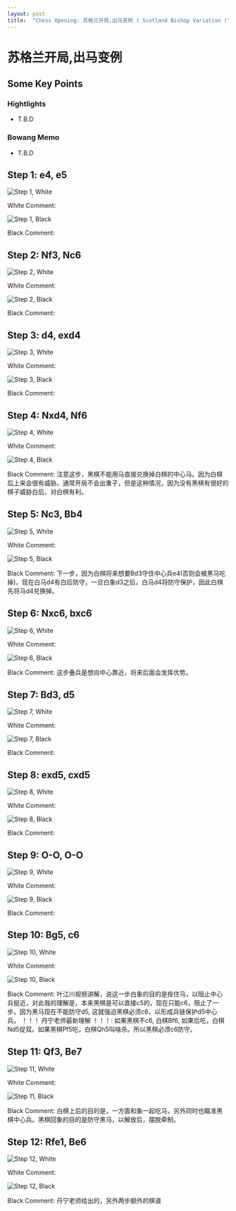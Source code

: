 ```yaml
---
layout: post
title:  "Chess Opening: 苏格兰开局,出马变例 ( Scotland Bishop Variation )"
---
```


# 苏格兰开局,出马变例

## Some Key Points

### Hightlights

* T.B.D

### Bowang Memo

* T.B.D

## Step 1: e4, e5

![Step 1, White ](/img/chess/opening/scotland_knight_variation_bw_danning/scotland_knight_variation_step01_a_white.svg)

White Comment: 

![Step 1, Black ](/img/chess/opening/scotland_knight_variation_bw_danning/scotland_knight_variation_step01_b_black.svg)

Black Comment: 

## Step 2: Nf3, Nc6

![Step 2, White ](/img/chess/opening/scotland_knight_variation_bw_danning/scotland_knight_variation_step02_a_white.svg)

White Comment: 

![Step 2, Black ](/img/chess/opening/scotland_knight_variation_bw_danning/scotland_knight_variation_step02_b_black.svg)

Black Comment: 

## Step 3: d4, exd4

![Step 3, White ](/img/chess/opening/scotland_knight_variation_bw_danning/scotland_knight_variation_step03_a_white.svg)

White Comment: 

![Step 3, Black ](/img/chess/opening/scotland_knight_variation_bw_danning/scotland_knight_variation_step03_b_black.svg)

Black Comment: 

## Step 4: Nxd4, Nf6

![Step 4, White ](/img/chess/opening/scotland_knight_variation_bw_danning/scotland_knight_variation_step04_a_white.svg)

White Comment: 

![Step 4, Black ](/img/chess/opening/scotland_knight_variation_bw_danning/scotland_knight_variation_step04_b_black.svg)

Black Comment: 注意这步，黑棋不能用马直接兑换掉白棋的中心马。因为白棋后上来会很有威胁。通常开局不会出重子，但是这种情况，因为没有黑棋有很好的棋子威胁白后，对白棋有利。

## Step 5: Nc3, Bb4

![Step 5, White ](/img/chess/opening/scotland_knight_variation_bw_danning/scotland_knight_variation_step05_a_white.svg)

White Comment: 

![Step 5, Black ](/img/chess/opening/scotland_knight_variation_bw_danning/scotland_knight_variation_step05_b_black.svg)

Black Comment: 下一步，因为白棋将来想要Bd3守住中心兵e4(否则会被黑马吃掉)，现在白马d4有白后防守，一旦白象d3之后，白马d4将防守保护，因此白棋先将马d4兑换掉。

## Step 6: Nxc6, bxc6

![Step 6, White ](/img/chess/opening/scotland_knight_variation_bw_danning/scotland_knight_variation_step06_a_white.svg)

White Comment: 

![Step 6, Black ](/img/chess/opening/scotland_knight_variation_bw_danning/scotland_knight_variation_step06_b_black.svg)

Black Comment: 这步叠兵是想向中心靠近，将来后面会发挥优势。

## Step 7: Bd3, d5

![Step 7, White ](/img/chess/opening/scotland_knight_variation_bw_danning/scotland_knight_variation_step07_a_white.svg)

White Comment: 

![Step 7, Black ](/img/chess/opening/scotland_knight_variation_bw_danning/scotland_knight_variation_step07_b_black.svg)

Black Comment: 

## Step 8: exd5, cxd5

![Step 8, White ](/img/chess/opening/scotland_knight_variation_bw_danning/scotland_knight_variation_step08_a_white.svg)

White Comment: 

![Step 8, Black ](/img/chess/opening/scotland_knight_variation_bw_danning/scotland_knight_variation_step08_b_black.svg)

Black Comment: 

## Step 9: O-O, O-O

![Step 9, White ](/img/chess/opening/scotland_knight_variation_bw_danning/scotland_knight_variation_step09_a_white.svg)

White Comment: 

![Step 9, Black ](/img/chess/opening/scotland_knight_variation_bw_danning/scotland_knight_variation_step09_b_black.svg)

Black Comment: 

## Step 10: Bg5, c6

![Step 10, White ](/img/chess/opening/scotland_knight_variation_bw_danning/scotland_knight_variation_step10_a_white.svg)

White Comment: 

![Step 10, Black ](/img/chess/opening/scotland_knight_variation_bw_danning/scotland_knight_variation_step10_b_black.svg)

Black Comment: 叶江川视频讲解，说这一步白象的目的是拴住马，以阻止中心兵挺近，对此我的理解是，本来黑棋是可以直接c5的，现在只能c6，阻止了一步。因为黑马现在不能防守d5,
这就强迫黑棋必须c6，以形成兵链保护d5中心兵。
！！！
丹宁老师最新理解
！！！: 如果黑棋不c6, 白棋Bf6, 如果后吃，白棋Nd5捉双。如果黑棋Pf5吃，白棋Qh5叫啥杀。所以黑棋必须c6防守。

## Step 11: Qf3, Be7

![Step 11, White ](/img/chess/opening/scotland_knight_variation_bw_danning/scotland_knight_variation_step11_a_white.svg)

White Comment: 

![Step 11, Black ](/img/chess/opening/scotland_knight_variation_bw_danning/scotland_knight_variation_step11_b_black.svg)

Black Comment: 白棋上后的目的是，一方面和象一起吃马，另外同时也瞄准黑棋中心兵。黑棋回象的目的是防守黑马，以解放后，摆脱牵制。

## Step 12: Rfe1, Be6

![Step 12, White ](/img/chess/opening/scotland_knight_variation_bw_danning/scotland_knight_variation_step12_a_white.svg)

White Comment: 

![Step 12, Black ](/img/chess/opening/scotland_knight_variation_bw_danning/scotland_knight_variation_step12_b_black.svg)

Black Comment: 丹宁老师给出的，另外两步额外的棋谱


